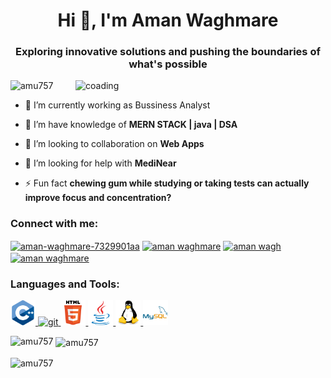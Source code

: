 <h1 align="center">Hi 👋, I'm Aman Waghmare</h1>
<h3 align="center">Exploring innovative solutions and pushing the boundaries of what's possible</h3>
<img align="right" width="400px" alt="coading" src="https://www.lambdatest.com/resources/images/news24.gif">
<p align="left"> <img src="https://komarev.com/ghpvc/?username=amu757&label=Profile%20views&color=0e75b6&style=flat" alt="amu757" /> </p>

- 🔭 I’m currently working as Bussiness Analyst 

- 🌱 I’m have knowledge of **MERN STACK | java | DSA**

- 👯 I’m looking to collaboration on **Web Apps**

- 🤝 I’m looking for help with **MediNear**

- ⚡ Fun fact **chewing gum while studying or taking tests can actually improve focus and concentration?**

<h3 align="left">Connect with me:</h3>
<p align="left">
<a href="https://linkedin.com/in/aman-waghmare-7329901aa" target="blank"><img align="center" src="https://raw.githubusercontent.com/rahuldkjain/github-profile-readme-generator/master/src/images/icons/Social/linked-in-alt.svg" alt="aman-waghmare-7329901aa" height="30" width="40" /></a>
<a href="https://fb.com/aman waghmare" target="blank"><img align="center" src="https://raw.githubusercontent.com/rahuldkjain/github-profile-readme-generator/master/src/images/icons/Social/facebook.svg" alt="aman waghmare" height="30" width="40" /></a>
<a href="https://www.hackerrank.com/aman wagh" target="blank"><img align="center" src="https://raw.githubusercontent.com/rahuldkjain/github-profile-readme-generator/master/src/images/icons/Social/hackerrank.svg" alt="aman wagh" height="30" width="40" /></a>
<a href="https://www.leetcode.com/aman waghmare" target="blank"><img align="center" src="https://raw.githubusercontent.com/rahuldkjain/github-profile-readme-generator/master/src/images/icons/Social/leet-code.svg" alt="aman waghmare" height="30" width="40" /></a>
</p>

<h3 align="left">Languages and Tools:</h3>
<p align="left"> <a href="https://www.w3schools.com/cpp/" target="_blank" rel="noreferrer"> <img src="https://raw.githubusercontent.com/devicons/devicon/master/icons/cplusplus/cplusplus-original.svg" alt="cplusplus" width="40" height="40"/> </a> <a href="https://git-scm.com/" target="_blank" rel="noreferrer"> <img src="https://www.vectorlogo.zone/logos/git-scm/git-scm-icon.svg" alt="git" width="40" height="40"/> </a> <a href="https://www.w3.org/html/" target="_blank" rel="noreferrer"> <img src="https://raw.githubusercontent.com/devicons/devicon/master/icons/html5/html5-original-wordmark.svg" alt="html5" width="40" height="40"/> </a> <a href="https://www.java.com" target="_blank" rel="noreferrer"> <img src="https://raw.githubusercontent.com/devicons/devicon/master/icons/java/java-original.svg" alt="java" width="40" height="40"/> </a> <a href="https://www.linux.org/" target="_blank" rel="noreferrer"> <img src="https://raw.githubusercontent.com/devicons/devicon/master/icons/linux/linux-original.svg" alt="linux" width="40" height="40"/> </a> <a href="https://www.mysql.com/" target="_blank" rel="noreferrer"> <img src="https://raw.githubusercontent.com/devicons/devicon/master/icons/mysql/mysql-original-wordmark.svg" alt="mysql" width="40" height="40"/> </a> </p>

<p><img align="left" src="https://github-readme-stats.vercel.app/api/top-langs?username=amu757&show_icons=true&locale=en&layout=compact" alt="amu757" /></p>

<p>&nbsp;<img align="center" src="https://github-readme-stats.vercel.app/api?username=amu757&show_icons=true&locale=en" alt="amu757" /></p>

<p><img align="center" src="https://github-readme-streak-stats.herokuapp.com/?user=amu757&" alt="amu757" /></p>
